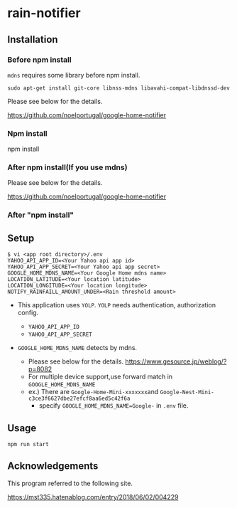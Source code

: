 # rain-notifier

## Installation

### Before npm install

`mdns` requires some library before npm install.

`sudo apt-get install git-core libnss-mdns libavahi-compat-libdnssd-dev`

Please see below for the details.

https://github.com/noelportugal/google-home-notifier

### Npm install

npm install

### After npm install(If you use mdns)

Please see below for the details.

https://github.com/noelportugal/google-home-notifier

### After "npm install"

## Setup

```
$ vi <app root directory>/.env
YAHOO_API_APP_ID=<Your Yahoo api app id>
YAHOO_API_APP_SECRET=<Your Yahoo api app secret>
GOOGLE_HOME_MDNS_NAME=<Your Google Home mdns name>
LOCATION_LATITUDE=<Your location latitude>
LOCATION_LONGITUDE=<Your location longitude>
NOTIFY_RAINFAILL_AMOUNT_UNDER=<Rain threshold amount>
```

- This application uses `YOLP`.
`YOLP` needs authentication, authorization config.
    - `YAHOO_API_APP_ID`
    - `YAHOO_API_APP_SECRET`

- `GOOGLE_HOME_MDNS_NAME` detects by mdns.
    - Please see below for the details.
    https://www.gesource.jp/weblog/?p=8082
    - For multiple device support,use forward match in `GOOGLE_HOME_MDNS_NAME`
    - ex.) There are `Google-Home-Mini-xxxxxxx`and `Google-Nest-Mini-c3ce3f6627dbe27efcf8aa6ed5c42f6a`
        - specify `GOOGLE_HOME_MDNS_NAME=Google-` in `.env` file.

## Usage

`npm run start`

## Acknowledgements

This program referred to the following site.

https://mst335.hatenablog.com/entry/2018/06/02/004229